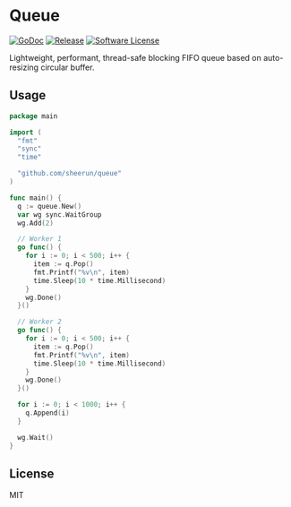# Queue

[![GoDoc](https://godoc.org/github.com/sheerun/queue?status.svg)](https://godoc.org/github.com/sheerun/queue)
[![Release](https://img.shields.io/github/release/sheerun/queue.svg)](https://github.com/sheerun/queue/releases/latest)
[![Software License](https://img.shields.io/badge/license-MIT-brightgreen.svg)](LICENSE.txt)

Lightweight, performant, thread-safe blocking FIFO queue based on auto-resizing circular buffer.

## Usage

```go
package main

import (
  "fmt"
  "sync"
  "time"

  "github.com/sheerun/queue"
)

func main() {
  q := queue.New()
  var wg sync.WaitGroup
  wg.Add(2)

  // Worker 1
  go func() {
    for i := 0; i < 500; i++ {
      item := q.Pop()
      fmt.Printf("%v\n", item)
      time.Sleep(10 * time.Millisecond)
    }
    wg.Done()
  }()

  // Worker 2
  go func() {
    for i := 0; i < 500; i++ {
      item := q.Pop()
      fmt.Printf("%v\n", item)
      time.Sleep(10 * time.Millisecond)
    }
    wg.Done()
  }()

  for i := 0; i < 1000; i++ {
    q.Append(i)
  }

  wg.Wait()
}

```

## License

MIT
